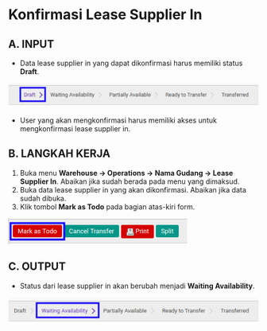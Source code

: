 # Konfirmasi Lease Supplier In

## A. INPUT

* Data lease supplier in yang dapat dikonfirmasi harus memiliki status **Draft**.

![](../../img/lease-supplier-in/status-input-draft.png)

* User yang akan mengkonfirmasi harus memiliki akses untuk mengkonfirmasi lease supplier in.

## B. LANGKAH KERJA

1. Buka menu **Warehouse -> Operations -> Nama Gudang -> Lease Supplier In**. Abaikan jika sudah berada pada menu yang dimaksud.
2. Buka data lease supplier in yang akan dikonfirmasi. Abaikan jika data sudah dibuka.
3. Klik tombol **Mark as Todo** pada bagian atas-kiri form.

![](../../img/lease-supplier-in/tombol-mark-as-todo.png)

## C. OUTPUT

* Status dari lease supplier in akan berubah menjadi **Waiting Availability**.

![](../../img/lease-supplier-in/status-waiting-availability.png)
